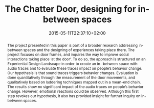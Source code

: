 ---
slug: the-chatter-door-designing-for-in-between-spaces
title: The Chatter Door, designing for in-between spaces
layout: publi
searchFilter: Publication
searchWeight: 8
publitype: inproceedings
subsection: conference
Perceiving: true
institution:
    heig: 1
    logo: TUe
    short: 'TU/e'
    name: "Eindhoven University of Technology"
    web: "https://www.tue.nl/en/"
    colo: "#c72125"
chaire: false
date: 2015-05-11T22:37:10+02:00
shortConf: "IASDR 2015"
citation:
    authors:
        1: ["Duel", "Thijs", "T."]
        2: ["Levy", "Pierre", "P."]
    year: 2015
    title: "The Chatter Door, designing for in-between spaces"
    proceedings: "the Proceedings of 6th International Congress of International Association of Societies of Design Research, IASDR 2015"
    editors:
        1: ["Popovic", "Victor", "V."]
        2: ["Blackler", "A.", "A."]
        3: ["Kraal", "B.", "B."]
    firstpage: "online"
    publisher: ["Queensland University of Technology", "Brisbane, Australia"]
reference: "Duel, T., &amp; Lévy, P. (2015). The Chatter Door, designing for in-between spaces. In V., Popovic, A., Blackler, &amp; B., Kraal (Eds.), the Proceedings of 6th International Congress of International Association of Societies of Design Research, IASDR 2015. Brisbane, Australia: Queensland University of Technology."
abstract: "The project presented in this paper is part of a broader research addressing in-between spaces and the designing of experiences taking place there. The project focuses on door frames, and inquires the way to improve social interactions taking place ‘at the door’. To do so, the approach is structured on an Experiential Design Landscape in order to create an in- between space with audio traces and to evaluate these traces impact on people’s behavior change. Our hypothesis is that sound traces triggers behavior changes. Evaluation is done quantitatively through the measurement of the door movements, and qualitatively based on laddering techniques mapped out in a mean-end chain. The results show no significant impact of the audio traces on people’s behavior change. However, emotional reactions could be observed. Although this first step revokes our hypothesis, it also has provided insight for further inquiry on in-between spaces."
link:
    1: ["paper", "paper", "https://1drv.ms/b/s!AnQx_v88q65Qv4RH7Pzvdo0pfb1_rQ?e=Dgc3Sc"]
---